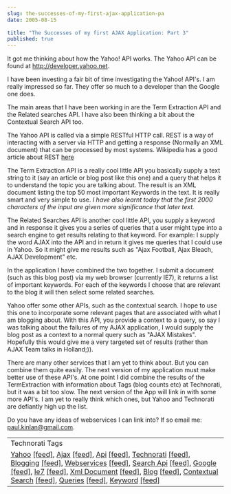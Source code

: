 ```yaml
---
slug: the-successes-of-my-first-ajax-application-pa
date: 2005-08-15
 
title: "The Successes of my first AJAX Application: Part 3"
published: true
---
```

It got me thinking about how the Yahoo! API works.  The Yahoo API can be found at <a href="http://developer.yahoo.net/">http://developer.yahoo.net</a>.<p />I have been investing a fair bit of time investigating the Yahoo! API's.  I am really impressed so far.  They offer so much to a developer than the Google one does.<p />The main areas that I have been working in are the Term Extraction API and the Related searches API.  I have also been thinking a bit about the Contextual Search API too.<p />The Yahoo API is called via a simple RESTful HTTP call.  REST is a way of interacting with a server via HTTP and getting a response (Normally an XML document) that can be processed by most systems.  Wikipedia has a good article about REST <a href="http://en.wikipedia.org/wiki/REST" rel="tag">here</a><p />The Term Extraction API is a really cool little API you basically supply a text string to it (say an article or blog post like this one) and a query that helps it to understand the topic you are talking about.  The result is an XML document listing the top 50 most important Keywords in the text.  It is really smart and very simple to use.  <em>I have also learnt today that the first 2000 characters of the input are given more significance that later text.</em><p />The Related Searches API is another cool little API, you supply a keyword and in response it gives you a series of queries that a user might type into a search engine to get results relating to that keyword. For example:  I supply the word AJAX into the API and in return it gives me queries that I could use in Yahoo.  So it might give me results such as "Ajax Football, Ajax Bleach, AJAX Development" etc.<p />In the application I have combined the two together.  I submit a document (such as this blog post) via my web browser (currently IE7), it returns a list of important keywords.  For each of the keywords I choose that are relevant to the blog it will then select some related searches.<p />Yahoo offer some other APIs, such as the contextual search.  I hope to use this one to incorporate some relevant pages that are associated with what I am blogging about.  With this API, you provide a context to a query, so say I was talking about the failures of my AJAX application, I would supply the blog post as a context to a normal query such as "AJAX Mistakes".  Hopefully this would give me a very targeted set of results (rather than AJAX Team talks in Holland;)).<p />There are many other services that I am yet to think about.  But you can combine them quite easily.  The next version of my application must make better use of these API's.  At one point I did combine the results of the TermExtraction with information about Tags (blog counts etc) at Technorati, but it was a bit too slow.  The next version of the App will link in with some more API's.  I am yet to really think which ones, but Yahoo and Technorati are defiantly high up the list.<p />Do you have any ideas of webservices I can link into?  If so email me: <a href="mailto:paul.kinlan@gmail.com">paul.kinlan@gmail.com</a>.<p /><table class="TechnoratiHead TagHeader">
<tr><td>Technorati Tags</td></tr>
<tr class="Technorati"><td>
<a href="http://www.technorati.com/tag/Yahoo" class="Tag" rel="tag">Yahoo</a> <a href="http://feeds.technorati.com/feed/posts/tag/Yahoo" class="Tag">[feed]</a>, <a href="http://www.technorati.com/tag/Ajax" class="Tag" rel="tag">Ajax</a> <a href="http://feeds.technorati.com/feed/posts/tag/Ajax" class="Tag">[feed]</a>, <a href="http://www.technorati.com/tag/Api" class="Tag" rel="tag">Api</a> <a href="http://feeds.technorati.com/feed/posts/tag/Api" class="Tag">[feed]</a>, <a href="http://www.technorati.com/tag/Technorati" class="Tag" rel="tag">Technorati</a> <a href="http://feeds.technorati.com/feed/posts/tag/Technorati" class="Tag">[feed]</a>, <a href="http://www.technorati.com/tag/Blogging" class="Tag" rel="tag">Blogging</a> <a href="http://feeds.technorati.com/feed/posts/tag/Blogging" class="Tag">[feed]</a>, <a href="http://www.technorati.com/tag/Webservices" class="Tag" rel="tag">Webservices</a> <a href="http://feeds.technorati.com/feed/posts/tag/Webservices" class="Tag">[feed]</a>, <a href="http://www.technorati.com/tag/Search%20Api" class="Tag" rel="tag">Search Api</a> <a href="http://feeds.technorati.com/feed/posts/tag/Search%20Api" class="Tag">[feed]</a>, <a href="http://www.technorati.com/tag/Google" class="Tag" rel="tag">Google</a> <a href="http://feeds.technorati.com/feed/posts/tag/Google" class="Tag">[feed]</a>, <a href="http://www.technorati.com/tag/Ie7" class="Tag" rel="tag">Ie7</a> <a href="http://feeds.technorati.com/feed/posts/tag/Ie7" class="Tag">[feed]</a>, <a href="http://www.technorati.com/tag/Xml%20Document" class="Tag" rel="tag">Xml Document</a> <a href="http://feeds.technorati.com/feed/posts/tag/Xml%20Document" class="Tag">[feed]</a>, <a href="http://www.technorati.com/tag/Blog" class="Tag" rel="tag">Blog</a> <a href="http://feeds.technorati.com/feed/posts/tag/Blog" class="Tag">[feed]</a>, <a href="http://www.technorati.com/tag/Contextual%20Search" class="Tag" rel="tag">Contextual Search</a> <a href="http://feeds.technorati.com/feed/posts/tag/Contextual%20Search" class="Tag">[feed]</a>, <a href="http://www.technorati.com/tag/Queries" class="Tag" rel="tag">Queries</a> <a href="http://feeds.technorati.com/feed/posts/tag/Queries" class="Tag">[feed]</a>, <a href="http://www.technorati.com/tag/Keyword" class="Tag" rel="tag">Keyword</a> <a href="http://feeds.technorati.com/feed/posts/tag/Keyword" class="Tag">[feed]</a>
</td></tr>
</table><div class="blogger-post-footer"><img class="posterous_download_image" src="https://blogger.googleusercontent.com/tracker/8109338-112413033937922783?l=www.kinlan.co.uk%2Findex.html" height="1" alt="" width="1" /></div>


